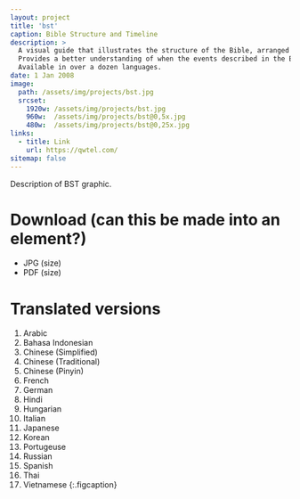 ```yaml
---
layout: project
title: 'bst'
caption: Bible Structure and Timeline
description: >
  A visual guide that illustrates the structure of the Bible, arranged chronologically. 
  Provides a better understanding of when the events described in the Bible occurred in history. 
  Available in over a dozen languages.
date: 1 Jan 2008
image: 
  path: /assets/img/projects/bst.jpg
  srcset: 
    1920w: /assets/img/projects/bst.jpg
    960w:  /assets/img/projects/bst@0,5x.jpg
    480w:  /assets/img/projects/bst@0,25x.jpg
links:
  - title: Link
    url: https://qwtel.com/
sitemap: false
---
```


Description of BST graphic.

# Download  (can this be made into an element?)
- JPG (size)
- PDF (size)

# Translated versions  
1. Arabic
2. Bahasa Indonesian
3. Chinese (Simplified)
4. Chinese (Traditional)
5. Chinese (Pinyin)
6. French
7. German
8. Hindi
9. Hungarian
10. Italian
11. Japanese
12. Korean
13. Portugeuse
14. Russian
15. Spanish
16. Thai
17. Vietnamese
{:.figcaption}
